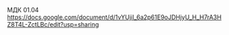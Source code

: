МДК 01.04
https://docs.google.com/document/d/1vYUjiI_6a2p61E9oJDHjyU_H_H7rA3HZ8T4L-ZctLBc/edit?usp=sharing
